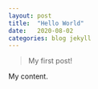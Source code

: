 ```yaml
---
layout: post
title:  "Hello World"
date:   2020-08-02
categories: blog jekyll
---
```


> My first post!

My content.